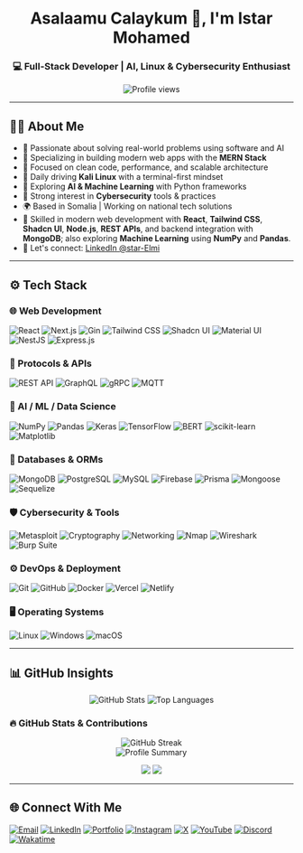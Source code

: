 <h1 align="center">Asalaamu Calaykum 👋, I'm Istar Mohamed</h1>
<h3 align="center">💻 Full-Stack Developer | AI, Linux & Cybersecurity Enthusiast</h3>

<p align="center">
  <img src="https://komarev.com/ghpvc/?username=star-Elmi&label=Profile%20views&color=0e75b6&style=flat" alt="Profile views" />
</p>

---

## 👨‍💻 About Me

- 🔧 Passionate about solving real-world problems using software and AI  
- 🧩 Specializing in building modern web apps with the **MERN Stack**  
- 🧠 Focused on clean code, performance, and scalable architecture  
- 🐧 Daily driving **Kali Linux** with a terminal-first mindset  
- 🧠 Exploring **AI & Machine Learning** with Python frameworks  
- 🔐 Strong interest in **Cybersecurity** tools & practices  
- 🌍 Based in Somalia | Working on national tech solutions  
- 🚀 Skilled in modern web development with **React**, **Tailwind CSS**, **Shadcn UI**, **Node.js**, **REST APIs**, and backend integration with **MongoDB**; also exploring **Machine Learning** using **NumPy** and **Pandas**.  
- 💋 Let's connect: [LinkedIn @star-Elmi](https://www.linkedin.com/in/star-Elmi)

---

## ⚙️ Tech Stack

### 🌐 Web Development
![React](https://img.shields.io/badge/react-%2320232a.svg?style=for-the-badge&logo=react&logoColor=%2361DAFB)
![Next.js](https://img.shields.io/badge/Next-black?style=for-the-badge&logo=next.js&logoColor=white)
![Gin](https://img.shields.io/badge/gin-%2300ADD8.svg?style=for-the-badge&logo=go&logoColor=white)
![Tailwind CSS](https://img.shields.io/badge/tailwind-%2338b2ac.svg?style=for-the-badge&logo=tailwind-css&logoColor=white)
![Shadcn UI](https://img.shields.io/badge/shadcn-000000?style=for-the-badge)
![Material UI](https://img.shields.io/badge/MUI-007FFF?style=for-the-badge&logo=mui&logoColor=white)
![NestJS](https://img.shields.io/badge/nestjs-%23E0234E.svg?style=for-the-badge&logo=nestjs&logoColor=white)
![Express.js](https://img.shields.io/badge/express.js-%23404d59.svg?style=for-the-badge&logo=express&logoColor=%2361DAFB)

### 🔌 Protocols & APIs
![REST API](https://img.shields.io/badge/REST-%2300BCD4.svg?style=for-the-badge&logo=api&logoColor=white)
![GraphQL](https://img.shields.io/badge/GraphQL-E10098?style=for-the-badge&logo=graphql&logoColor=white)
![gRPC](https://img.shields.io/badge/gRPC-4285F4?style=for-the-badge&logo=google&logoColor=white)
![MQTT](https://img.shields.io/badge/MQTT-660066?style=for-the-badge&logo=solace&logoColor=white)

### 🧠 AI / ML / Data Science
![NumPy](https://img.shields.io/badge/numpy-%23013243.svg?style=for-the-badge&logo=numpy&logoColor=white)
![Pandas](https://img.shields.io/badge/pandas-%23150458.svg?style=for-the-badge&logo=pandas&logoColor=white)
![Keras](https://img.shields.io/badge/Keras-%23D00000.svg?style=for-the-badge&logo=Keras&logoColor=white)
![TensorFlow](https://img.shields.io/badge/TensorFlow-%23FF6F00.svg?style=for-the-badge&logo=TensorFlow&logoColor=white)
![BERT](https://img.shields.io/badge/BERT-%2300ADD8.svg?style=for-the-badge&logo=google&logoColor=white)
![scikit-learn](https://img.shields.io/badge/scikit--learn-%23F7931E.svg?style=for-the-badge&logo=scikit-learn&logoColor=white)
![Matplotlib](https://img.shields.io/badge/Matplotlib-%23ffffff.svg?style=for-the-badge&logo=Matplotlib&logoColor=black)

### 📂 Databases & ORMs
![MongoDB](https://img.shields.io/badge/MongoDB-%234ea94b.svg?style=for-the-badge&logo=mongodb&logoColor=white)
![PostgreSQL](https://img.shields.io/badge/PostgreSQL-%23316192.svg?style=for-the-badge&logo=postgresql&logoColor=white)
![MySQL](https://img.shields.io/badge/mysql-4479A1.svg?style=for-the-badge&logo=mysql&logoColor=white)
![Firebase](https://img.shields.io/badge/Firebase-%23039BE5.svg?style=for-the-badge&logo=firebase)
![Prisma](https://img.shields.io/badge/Prisma-3982CE?style=for-the-badge&logo=Prisma&logoColor=white)
![Mongoose](https://img.shields.io/badge/Mongoose-880000?style=for-the-badge)
![Sequelize](https://img.shields.io/badge/Sequelize-52B0E7?style=for-the-badge&logo=sequelize&logoColor=white)

### 🛡️ Cybersecurity & Tools
![Metasploit](https://img.shields.io/badge/Metasploit-%23005788.svg?style=for-the-badge&logo=metasploit&logoColor=white)
![Cryptography](https://img.shields.io/badge/Cryptography-%2300BFFF.svg?style=for-the-badge&logo=lock&logoColor=white)
![Networking](https://img.shields.io/badge/Networking-Basics-%23FFA500.svg?style=for-the-badge&logo=networkx&logoColor=white)
![Nmap](https://img.shields.io/badge/Nmap-%23006894.svg?style=for-the-badge&logo=linux&logoColor=white)
![Wireshark](https://img.shields.io/badge/Wireshark-%23147EFB.svg?style=for-the-badge&logo=wireshark&logoColor=white)
![Burp Suite](https://img.shields.io/badge/Burp%20Suite-%23ff5500.svg?style=for-the-badge)

### ⚙️ DevOps & Deployment
![Git](https://img.shields.io/badge/git-%23F05033.svg?style=for-the-badge&logo=git&logoColor=white)
![GitHub](https://img.shields.io/badge/github-%23121011.svg?style=for-the-badge&logo=github&logoColor=white)
![Docker](https://img.shields.io/badge/docker-%230db7ed.svg?style=for-the-badge&logo=docker&logoColor=white)
![Vercel](https://img.shields.io/badge/vercel-%23000000.svg?style=for-the-badge&logo=vercel&logoColor=white)
![Netlify](https://img.shields.io/badge/netlify-%23000000.svg?style=for-the-badge&logo=netlify&logoColor=#00C7B7)

### 🖥️ Operating Systems
![Linux](https://img.shields.io/badge/Linux-%23FCC624.svg?style=for-the-badge&logo=linux&logoColor=black)
![Windows](https://img.shields.io/badge/Windows-%230078D6.svg?style=for-the-badge&logo=windows&logoColor=white)
![macOS](https://img.shields.io/badge/macOS-000000?style=for-the-badge&logo=apple&logoColor=white)

---

## 📊 GitHub Insights

<p align="center">
  <img src="https://github-readme-stats.vercel.app/api?username=star-Elmi&show_icons=true&theme=radical&hide_border=true" alt="GitHub Stats" />
  <img src="https://github-readme-stats.vercel.app/api/top-langs/?username=star-Elmi&layout=compact&theme=radical&hide_border=true" alt="Top Languages" />
</p>

### 🔥 GitHub Stats & Contributions

<p align="center">
  <img src="https://github-readme-streak-stats.herokuapp.com/?user=star-Elmi&theme=radical&hide_border=true" alt="GitHub Streak" />
  <br/>
  <img src="https://github-profile-summary-cards.vercel.app/api/cards/profile-details?username=star-Elmi&theme=radical" alt="Profile Summary" />
</p>

<p align="center">
  <img src="https://img.shields.io/badge/Mode-Dark--Ready-111?style=for-the-badge&logo=github&logoColor=white" />
  <img src="https://img.shields.io/badge/Mode-Light--Supported-eee?style=for-the-badge&logo=github&logoColor=black" />
</p>

---

## 🌐 Connect With Me

[![Email](https://img.shields.io/badge/Email-D14836?logo=gmail&logoColor=white)](mailto:istarmohamed503@gmail.com)
[![LinkedIn](https://img.shields.io/badge/LinkedIn-%230077B5.svg?logo=linkedin&logoColor=white)](https://linkedin.com/in/star-Elmi)
[![Portfolio](https://img.shields.io/badge/Portfolio-%23000000.svg?logo=vercel&logoColor=white)](https://star-Elmi.vercel.app)
[![Instagram](https://img.shields.io/badge/Instagram-%23E4405F.svg?logo=Instagram&logoColor=white)](https://instagram.com/star.Elmi)
[![X](https://img.shields.io/badge/X-black.svg?logo=X&logoColor=white)](https://x.com/star_Elmi)
[![YouTube](https://img.shields.io/badge/YouTube-%23FF0000.svg?logo=YouTube&logoColor=white)](https://youtube.com/@starElmi)
[![Discord](https://img.shields.io/badge/Discord-%237289DA.svg?logo=discord&logoColor=white)](https://discord.gg/starElmi)
[![Wakatime](https://img.shields.io/badge/Wakatime-%2300ACC1.svg?logo=wakatime&logoColor=white)](https://wakatime.com/@star-Elmi)
